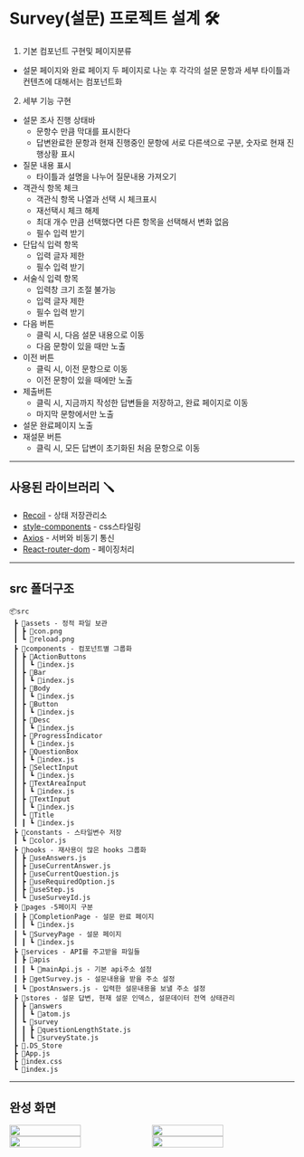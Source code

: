 # Survey(설문) 프로젝트 설계 🛠

1. 기본 컴포넌트 구현및 페이지분류

- 설문 페이지와 완료 페이지 두 페이지로 나눈 후 각각의 설문 문항과 세부 타이틀과 컨텐츠에 대해서는 컴포넌트화

2. 세부 기능 구현

- 설문 조사 진행 상태바
  - 문항수 만큼 막대를 표시한다
  - 답변완료한 문항과 현재 진행중인 문항에 서로 다른색으로 구분, 숫자로 현재 진행상황 표시
- 질문 내용 표시
  - 타이틀과 설명을 나누어 질문내용 가져오기
- 객관식 항목 체크
  - 객관식 항목 나열과 선택 시 체크표시
  - 재선택시 체크 해제
  - 최대 개수 만큼 선택했다면 다른 항목을 선택해서 변화 없음
  - 필수 입력 받기
- 단답식 입력 항목
  - 입력 글자 제한
  - 필수 입력 받기
- 서술식 입력 항목
  - 입력창 크기 조절 불가능
  - 입력 글자 제한
  - 필수 입력 받기
- 다음 버튼
  - 클릭 시, 다음 설문 내용으로 이동
  - 다음 문항이 있을 때만 노출
- 이전 버튼
  - 클릭 시, 이전 문항으로 이동
  - 이전 문항이 있을 때에만 노출
- 제출버튼
  - 클릭 시, 지금까지 작성한 답변들을 저장하고, 완료 페이지로 이동
  - 마지막 문항에서만 노출
- 설문 완료페이지 노출
- 재설문 버튼
  - 클릭 시, 모든 답변이 초기화된 처음 문항으로 이동

---

## 사용된 라이브러리 🪛

- [Recoil](https://recoiljs.org/ko/docs/introduction/getting-started) - 상태 저장관리소
- [style-components](https://styled-components.com/) - css스타일링
- [Axios](https://axios-http.com/kr/docs/intro) - 서버와 비동기 통신
- [React-router-dom](https://reactrouter.com/docs/en/v6/getting-started/tutorial) - 페이징처리

---

## src 폴더구조

```
📦src
 ┣ 📂assets - 정적 파일 보관
 ┃ ┣ 📜con.png
 ┃ ┗ 📜reload.png
 ┣ 📂components - 컴포넌트별 그룹화
 ┃ ┣ 📂ActionButtons
 ┃ ┃ ┗ 📜index.js
 ┃ ┣ 📂Bar
 ┃ ┃ ┗ 📜index.js
 ┃ ┣ 📂Body
 ┃ ┃ ┗ 📜index.js
 ┃ ┣ 📂Button
 ┃ ┃ ┗ 📜index.js
 ┃ ┣ 📂Desc
 ┃ ┃ ┗ 📜index.js
 ┃ ┣ 📂ProgressIndicator
 ┃ ┃ ┗ 📜index.js
 ┃ ┣ 📂QuestionBox
 ┃ ┃ ┗ 📜index.js
 ┃ ┣ 📂SelectInput
 ┃ ┃ ┗ 📜index.js
 ┃ ┣ 📂TextAreaInput
 ┃ ┃ ┗ 📜index.js
 ┃ ┣ 📂TextInput
 ┃ ┃ ┗ 📜index.js
 ┃ ┗ 📂Title
 ┃ ┃ ┗ 📜index.js
 ┣ 📂constants - 스타일변수 저장
 ┃ ┗ 📜color.js
 ┣ 📂hooks - 재사용이 많은 hooks 그룹화
 ┃ ┣ 📜useAnswers.js
 ┃ ┣ 📜useCurrentAnswer.js
 ┃ ┣ 📜useCurrentQuestion.js
 ┃ ┣ 📜useRequiredOption.js
 ┃ ┣ 📜useStep.js
 ┃ ┗ 📜useSurveyId.js
 ┣ 📂pages -5페이지 구분
 ┃ ┣ 📂CompletionPage - 설문 완료 페이지
 ┃ ┃ ┗ 📜index.js
 ┃ ┗ 📂SurveyPage - 설문 페이지
 ┃ ┃ ┗ 📜index.js
 ┣ 📂services - API를 주고받을 파일들
 ┃ ┣ 📂apis
 ┃ ┃ ┗ 📜mainApi.js - 기본 api주소 설정
 ┃ ┣ 📜getSurvey.js - 설문내용을 받을 주소 설정
 ┃ ┗ 📜postAnswers.js - 입력한 설문내용을 보낼 주소 설정
 ┣ 📂stores - 설문 답변, 현재 설문 인덱스, 설문데이터 전역 상태관리
 ┃ ┣ 📂answers
 ┃ ┃ ┗ 📜atom.js
 ┃ ┗ 📂survey
 ┃ ┃ ┣ 📜questionLengthState.js
 ┃ ┃ ┗ 📜surveyState.js
 ┣ 📜.DS_Store
 ┣ 📜App.js
 ┣ 📜index.css
 ┗ 📜index.js
```

---

## 완성 화면

<div style="display: flex; flex-wrap: wrap;">
  <img width="50%" src="https://user-images.githubusercontent.com/76725512/181681381-70f88736-2b74-4888-bbea-bb54b3914190.png">

  <img width="50%" src="https://user-images.githubusercontent.com/76725512/181681386-d7f9b873-d2c6-4c7c-bc55-259c47b97bc9.png">

  <img width="50%" src="https://user-images.githubusercontent.com/76725512/181681391-74b5c3ea-9ff8-4738-ab54-abcbffccf2bc.png">

  <img width="50%" src="https://user-images.githubusercontent.com/76725512/181681392-9e9cbc2e-72e6-4c33-ab7d-a12db3778a6c.png">
</div>
